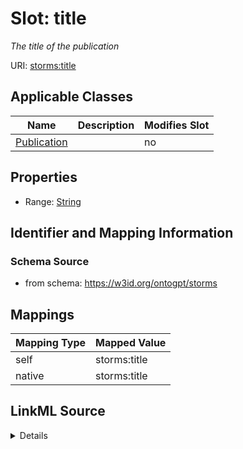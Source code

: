 

# Slot: title


_The title of the publication_



URI: [storms:title](http://w3id.org/ontogpt/storms/title)



<!-- no inheritance hierarchy -->





## Applicable Classes

| Name | Description | Modifies Slot |
| --- | --- | --- |
| [Publication](Publication.md) |  |  no  |







## Properties

* Range: [String](String.md)





## Identifier and Mapping Information







### Schema Source


* from schema: https://w3id.org/ontogpt/storms




## Mappings

| Mapping Type | Mapped Value |
| ---  | ---  |
| self | storms:title |
| native | storms:title |




## LinkML Source

<details>
```yaml
name: title
description: The title of the publication
from_schema: https://w3id.org/ontogpt/storms
rank: 1000
alias: title
owner: Publication
domain_of:
- Publication
range: string

```
</details>